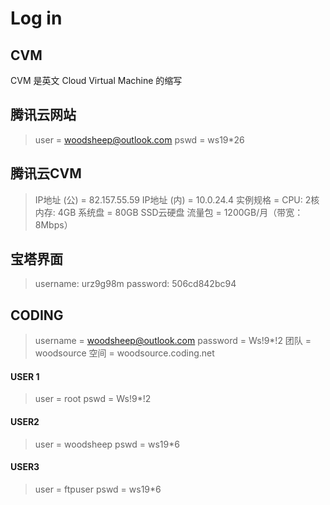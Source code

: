 # Log in
## CVM
CVM 是英文 Cloud Virtual Machine 的缩写

## 腾讯云网站
> user = woodsheep@outlook.com
> pswd = ws19*26

## 腾讯云CVM
> IP地址 (公) = 82.157.55.59 
> IP地址 (内) = 10.0.24.4 
> 实例规格 = CPU: 2核 内存: 4GB
> 系统盘 = 80GB SSD云硬盘
> 流量包 = 1200GB/月（带宽：8Mbps）

## 宝塔界面
> username: urz9g98m
> password: 506cd842bc94


## CODING
> username = woodsheep@outlook.com
> password = Ws!9*!2
> 团队 = woodsource
> 空间 = woodsource.coding.net

#### USER 1

> user = root
> pswd = Ws!9*!2

#### USER2 
> user = woodsheep
> pswd = ws19*6

#### USER3 
> user = ftpuser
> pswd = ws19*6